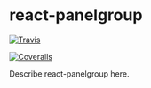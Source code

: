 # react-panelgroup

[![Travis][build-badge]][build]
<!-- [![npm package][npm-badge]][npm] -->
[![Coveralls][coveralls-badge]][coveralls]

Describe react-panelgroup here.

[build-badge]: https://img.shields.io/travis/DanFessler/react-panelgroup/master.png?style=flat-square
[build]: https://travis-ci.org/DanFessler/react-panelgroup

[npm-badge]: https://img.shields.io/npm/v/npm-package.png?style=flat-square
<!-- [npm]: https://www.npmjs.org/package/npm-package -->

[coveralls-badge]: https://img.shields.io/coveralls/DanFessler/react-panelgroup/master.png?style=flat-square
[coveralls]: https://coveralls.io/github/DanFessler/react-panelgroup
